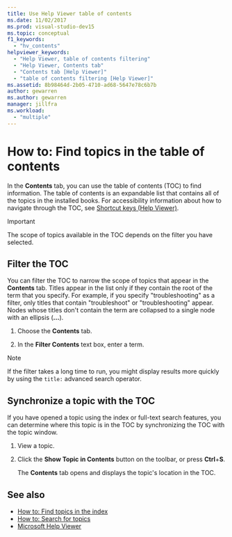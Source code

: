 ```yaml
---
title: Use Help Viewer table of contents
ms.date: 11/02/2017
ms.prod: visual-studio-dev15
ms.topic: conceptual
f1_keywords:
  - "hv_contents"
helpviewer_keywords:
  - "Help Viewer, table of contents filtering"
  - "Help Viewer, Contents tab"
  - "Contents tab [Help Viewer]"
  - "table of contents filtering [Help Viewer]"
ms.assetid: 8b98464d-2b05-4710-ad68-5647e78c6b7b
author: gewarren
ms.author: gewarren
manager: jillfra
ms.workload:
  - "multiple"
---
```

# How to: Find topics in the table of contents

In the **Contents** tab, you can use the table of contents (TOC) to find information. The table of contents is an expandable list that contains all of the topics in the installed books. For accessibility information about how to navigate through the TOC, see [Shortcut keys (Help Viewer)](../help-viewer/shortcut-keys.md).

> [!IMPORTANT]
> The scope of topics available in the TOC depends on the filter you have selected.

## Filter the TOC

You can filter the TOC to narrow the scope of topics that appear in the **Contents** tab. Titles appear in the list only if they contain the root of the term that you specify. For example, if you specify "troubleshooting" as a filter, only titles that contain "troubleshoot" or "troubleshooting" appear. Nodes whose titles don't contain the term are collapsed to a single node with an ellipsis (**...**).

1.  Choose the **Contents** tab.

2.  In the **Filter Contents** text box, enter a term.

> [!NOTE]
> If the filter takes a long time to run, you might display results more quickly by using the `title:` advanced search operator.

## Synchronize a topic with the TOC

If you have opened a topic using the index or full-text search features, you can determine where this topic is in the TOC by synchronizing the TOC with the topic window.

1.  View a topic.

2.  Click the **Show Topic in Contents** button on the toolbar, or press **Ctrl**+**S**.

     The **Contents** tab opens and displays the topic's location in the TOC.

## See also

- [How to: Find topics in the index](../help-viewer/find-topics-index.md)
- [How to: Search for topics](../help-viewer/find-topics.md)
- [Microsoft Help Viewer](../help-viewer/overview.md)